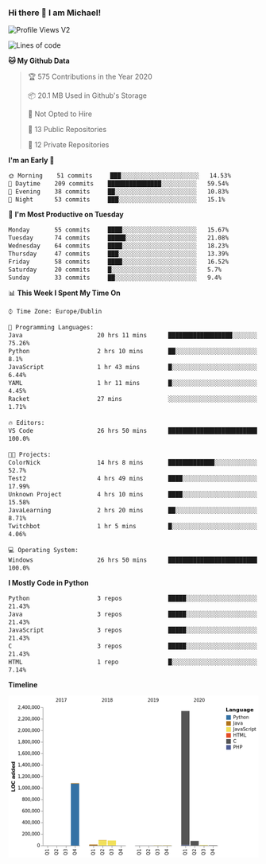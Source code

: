 ### Hi there 👋 I am Michael!

![Profile Views V2](https://komarev.com/ghpvc/?username=AppDevMichael)

<!--START_SECTION:waka-->
![Lines of code](https://img.shields.io/badge/From%20Hello%20World%20I%27ve%20Written-11.8%20million%20lines%20of%20code-blue)

**🐱 My Github Data** 

> 🏆 575 Contributions in the Year 2020
 > 
> 📦 20.1 MB Used in Github's Storage 
 > 
> 🚫 Not Opted to Hire
 > 
> 📜 13 Public Repositories
 > 
> 🔑 12 Private Repositories 

**I'm an Early 🐤** 

```text
🌞 Morning    51 commits     ███░░░░░░░░░░░░░░░░░░░░░░   14.53% 
🌆 Daytime    209 commits    ███████████████░░░░░░░░░░   59.54% 
🌃 Evening    38 commits     ██░░░░░░░░░░░░░░░░░░░░░░░   10.83% 
🌙 Night      53 commits     ███░░░░░░░░░░░░░░░░░░░░░░   15.1%

```
📅 **I'm Most Productive on Tuesday** 

```text
Monday       55 commits     ████░░░░░░░░░░░░░░░░░░░░░   15.67% 
Tuesday      74 commits     █████░░░░░░░░░░░░░░░░░░░░   21.08% 
Wednesday    64 commits     ████░░░░░░░░░░░░░░░░░░░░░   18.23% 
Thursday     47 commits     ███░░░░░░░░░░░░░░░░░░░░░░   13.39% 
Friday       58 commits     ████░░░░░░░░░░░░░░░░░░░░░   16.52% 
Saturday     20 commits     █░░░░░░░░░░░░░░░░░░░░░░░░   5.7% 
Sunday       33 commits     ██░░░░░░░░░░░░░░░░░░░░░░░   9.4%

```


📊 **This Week I Spent My Time On** 

```text
⌚︎ Time Zone: Europe/Dublin

💬 Programming Languages: 
Java                     20 hrs 11 mins      ██████████████████░░░░░░░   75.26% 
Python                   2 hrs 10 mins       ██░░░░░░░░░░░░░░░░░░░░░░░   8.1% 
JavaScript               1 hr 43 mins        █░░░░░░░░░░░░░░░░░░░░░░░░   6.44% 
YAML                     1 hr 11 mins        █░░░░░░░░░░░░░░░░░░░░░░░░   4.45% 
Racket                   27 mins             ░░░░░░░░░░░░░░░░░░░░░░░░░   1.71%

🔥 Editors: 
VS Code                  26 hrs 50 mins      █████████████████████████   100.0%

🐱‍💻 Projects: 
ColorNick                14 hrs 8 mins       █████████████░░░░░░░░░░░░   52.7% 
Test2                    4 hrs 49 mins       ████░░░░░░░░░░░░░░░░░░░░░   17.99% 
Unknown Project          4 hrs 10 mins       ████░░░░░░░░░░░░░░░░░░░░░   15.58% 
JavaLearning             2 hrs 20 mins       ██░░░░░░░░░░░░░░░░░░░░░░░   8.71% 
Twitchbot                1 hr 5 mins         █░░░░░░░░░░░░░░░░░░░░░░░░   4.06%

💻 Operating System: 
Windows                  26 hrs 50 mins      █████████████████████████   100.0%

```

**I Mostly Code in Python** 

```text
Python                   3 repos             █████░░░░░░░░░░░░░░░░░░░░   21.43% 
Java                     3 repos             █████░░░░░░░░░░░░░░░░░░░░   21.43% 
JavaScript               3 repos             █████░░░░░░░░░░░░░░░░░░░░   21.43% 
C                        3 repos             █████░░░░░░░░░░░░░░░░░░░░   21.43% 
HTML                     1 repo              █░░░░░░░░░░░░░░░░░░░░░░░░   7.14%

```


**Timeline**

![Chart not found](https://github.com/AppDevMichael/AppDevMichael/blob/master/charts/bar_graph.png) 


<!--END_SECTION:waka-->

